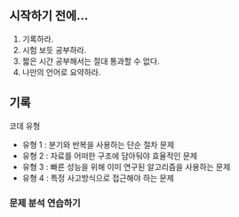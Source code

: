 ## 시작하기 전에...

1. 기록하라.
2. 시험 보듯 공부하라.
3. 짧은 시간 공부해서는 절대 통과할 수 없다.
4. 나만의 언어로 요약하라.

## 기록

코데 유형

- 유형 1 : 분기와 반복을 사용하는 단순 절차 문제
- 유형 2 : 자료를 어떠한 구조에 담아둬야 효율적인 문제
- 유형 3 : 빠른 성능을 위해 이미 연구된 알고리즘을 사용하는 문제
- 유형 4 : 특정 사고방식으로 접근해야 하는 문제

<h3>문제 분석 연습하기</h3>
